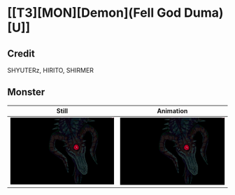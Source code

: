 # [\[T3\]\[MON\]\[Demon\]\(Fell God Duma\)\[U\]]

## Credit

SHYUTERz, HIRITO, SHIRMER
	
## Monster

| Still | Animation |
| :---: | :-------: |
| ![Monster still](./Monster_000.png) | ![Monster animation](./Monster.gif) |
